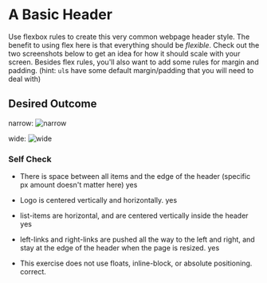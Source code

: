 # A Basic Header

Use flexbox rules to create this very common webpage header style. The benefit
to using flex here is that everything should be _flexible_. Check out the two
screenshots below to get an idea for how it should scale with your screen.
Besides flex rules, you'll also want to add some rules for margin and padding.
(hint: `ul`s have some default margin/padding that you will need to deal with)

## Desired Outcome

narrow:
![narrow](./desired-outcome-narrow.png)

wide:
![wide](./desired-outcome-wide.png)

### Self Check

- There is space between all items and the edge of the header (specific px
  amount doesn't matter here)
  yes
- Logo is centered vertically and horizontally.
  yes

- list-items are horizontal, and are centered vertically inside the header
  yes

- left-links and right-links are pushed all the way to the left and right, and
  stay at the edge of the header when the page is resized.
  yes
- This exercise does not use floats, inline-block, or absolute positioning.
  correct.
